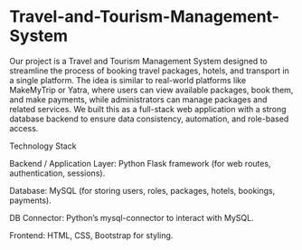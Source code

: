 # Travel-and-Tourism-Management-System
Our project is a Travel and Tourism Management System designed to streamline the process of booking travel packages, hotels, and transport in a single platform. The idea is similar to real-world platforms like MakeMyTrip or Yatra, where users can view available packages, book them, and make payments, while administrators can manage packages and related services. We built this as a full-stack web application with a strong database backend to ensure data consistency, automation, and role-based access.

Technology Stack

Backend / Application Layer: Python Flask framework (for web routes, authentication, sessions).

Database: MySQL (for storing users, roles, packages, hotels, bookings, payments).

DB Connector: Python’s mysql-connector to interact with MySQL.

Frontend: HTML, CSS, Bootstrap for styling.
